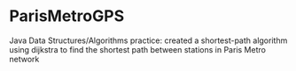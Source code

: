 # ParisMetroGPS
Java Data Structures/Algorithms practice: created a shortest-path algorithm using dijkstra to find the shortest path between stations in Paris Metro network
